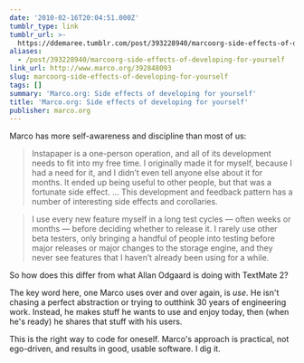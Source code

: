 ```yaml
---
date: '2010-02-16T20:04:51.000Z'
tumblr_type: link
tumblr_url: >-
  https://ddemaree.tumblr.com/post/393228940/marcoorg-side-effects-of-developing-for-yourself
aliases:
  - /post/393228940/marcoorg-side-effects-of-developing-for-yourself
link_url: http://www.marco.org/392848093
slug: marcoorg-side-effects-of-developing-for-yourself
tags: []
summary: 'Marco.org: Side effects of developing for yourself'
title: 'Marco.org: Side effects of developing for yourself'
publisher: marco.org
---
```


Marco has more self-awareness and discipline than most of us:

> Instapaper is a one-person operation, and all of its development needs to fit into my free time. I originally made it for myself, because I had a need for it, and I didn’t even tell anyone else about it for months. It ended up being useful to other people, but that was a fortunate side effect. &hellip; This development and feedback pattern has a number of interesting side effects and corollaries.

> I use every new feature myself in a long test cycles — often weeks or months — before deciding whether to release it. I rarely use other beta testers, only bringing a handful of people into testing before major releases or major changes to the storage engine, and they never see features that I haven’t already been using for a while.

So how does this differ from what Allan Odgaard is doing with TextMate 2?

The key word here, one Marco uses over and over again, is _use_. He isn't chasing a perfect abstraction or trying to outthink 30 years of engineering work. Instead, he makes stuff he wants to use and enjoy today, then (when he's ready) he shares that stuff with his users.

This is the right way to code for oneself. Marco's approach is practical, not ego-driven, and results in good, usable software. I dig it.
